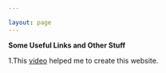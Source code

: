 ```yaml
---

layout: page
---
```

 **Some Useful Links and Other Stuff**
 
1.This [video](https://www.youtube.com/watch?v=qZsgPgGdOzQ) helped me to create this website.
